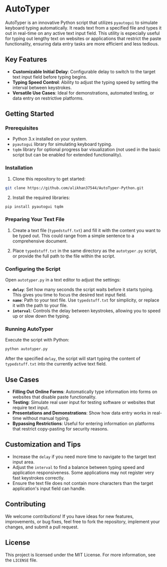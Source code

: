 # AutoTyper

AutoTyper is an innovative Python script that utilizes `pyautogui` to simulate keyboard typing automatically. It reads text from a specified file and types it out in real-time on any active text input field. This utility is especially useful for typing out lengthy text on websites or applications that restrict the paste functionality, ensuring data entry tasks are more efficient and less tedious.

## Key Features

- **Customizable Initial Delay**: Configurable delay to switch to the target text input field before typing begins.
- **Typing Speed Control**: Ability to adjust the typing speed by setting the interval between keystrokes.
- **Versatile Use Cases**: Ideal for demonstrations, automated testing, or data entry on restrictive platforms.

## Getting Started

### Prerequisites

- Python 3.x installed on your system.
- `pyautogui` library for simulating keyboard typing.
- `tqdm` library for optional progress bar visualization (not used in the basic script but can be enabled for extended functionality).

### Installation

1. Clone this repository to get started:

```bash
git clone https://github.com/alikhan37544/AutoTyper-Python.git
```

2. Install the required libraries:

```bash
pip install pyautogui tqdm
```

### Preparing Your Text File

1. Create a text file (`typedstuff.txt`) and fill it with the content you want to be typed out. This could range from a simple sentence to a comprehensive document.

2. Place `typedstuff.txt` in the same directory as the `autotyper.py` script, or provide the full path to the file within the script.

### Configuring the Script

Open `autotyper.py` in a text editor to adjust the settings:

- **`delay`**: Set how many seconds the script waits before it starts typing. This gives you time to focus the desired text input field.
- **`name`**: Path to your text file. Use `typedstuff.txt` for simplicity, or replace it with the path to your file.
- **`interval`**: Controls the delay between keystrokes, allowing you to speed up or slow down the typing.

### Running AutoTyper

Execute the script with Python:

```bash
python autotyper.py
```

After the specified `delay`, the script will start typing the content of `typedstuff.txt` into the currently active text field.

## Use Cases

- **Filling Out Online Forms**: Automatically type information into forms on websites that disable paste functionality.
- **Testing**: Simulate real user input for testing software or websites that require text input.
- **Presentations and Demonstrations**: Show how data entry works in real-time without manual typing.
- **Bypassing Restrictions**: Useful for entering information on platforms that restrict copy-pasting for security reasons.

## Customization and Tips

- Increase the `delay` if you need more time to navigate to the target text input area.
- Adjust the `interval` to find a balance between typing speed and application responsiveness. Some applications may not register very fast keystrokes correctly.
- Ensure the text file does not contain more characters than the target application's input field can handle.

## Contributing

We welcome contributions! If you have ideas for new features, improvements, or bug fixes, feel free to fork the repository, implement your changes, and submit a pull request.

## License

This project is licensed under the MIT License. For more information, see the `LICENSE` file.
